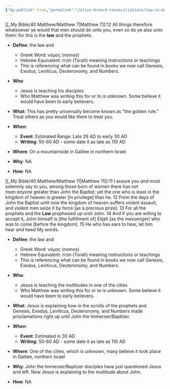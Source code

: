 ```yaml
---
{"dg-publish":true,"permalink":"/olive-branch-reconciliations/law-in-matthew-7-and-11/","tags":["#Matthew7","#Matthew11"]}
---
```



[[_My Bible/40 Matthew/Matthew 7\|Matthew 7]]:12 All things therefore whatsoever ye would that men should do unto you, even so do ye also unto them: for this is the **law** and the prophets.

- **Define**: the law and
    - Greek Word: νόμος (nomos)
    - Hebrew Equivalent: תּוֹרָה (Torah) meaning instructions or teachings
    - This is referencing what can be found in books we now call Genesis, Exodus, Leviticus, Deuteronomy, and Numbers.

- **Who**:
    - Jesus is teaching his disciples
    - Who Matthew was writing this for or to is unknown. Some believe it would have been to early believers.
- **What**: This has pretty universally become known as "the golden rule." Treat others as you would like them to treat you.
- **When**:
    - **Event**: Estimated Range: Late 29 AD to early 30 AD
    - **Writing**: 50-60 AD - some date it as late as 110 AD
- **Where**: On a mountainside in Galilee in northern Israel
- **Why**: NA
- **How**: NA

[[_My Bible/40 Matthew/Matthew 11\|Matthew 11]]:11 I assure you _and_ most solemnly say to you, among those born of women there has not risen _anyone_ greater than John the Baptist; yet the one who is least in the kingdom of heaven is greater [in privilege] than he. 12 From the days of John the Baptist until now the kingdom of heaven suffers violent assault, and violent men seize it by force [as a precious prize]. 13 For all the prophets and the **Law** prophesied up until John. 14 And if you are willing to accept it, John himself is [the fulfillment of] Elijah [as the messenger] who was to come [before the kingdom]. 15 He who has ears to hear, let him hear _and_ heed My words.

- **Define**: the law and
    - Greek Word: νόμος (nomos)
    - Hebrew Equivalent: תּוֹרָה (Torah) meaning instructions or teachings
    - This is referencing what can be found in books we now call Genesis, Exodus, Leviticus, Deuteronomy, and Numbers.

- **Who**:
    - Jesus is teaching the multitudes in one of the cities
    - Who Matthew was writing this for or to is unknown. Some believe it would have been to early believers.
- **What**: Jesus is explaining how in the scrolls of the prophets and Genesis, Exodus, Leviticus, Deuteronomy, and Numbers made proclamations right up until John the Immerser/Baptizer.
- **When**:
    - **Event**: Estimated in 30 AD
    - **Writing**: 50-60 AD - some date it as late as 110 AD
- **Where**: One of the cities, which is unknown, many believe it took place in Galilee, northern Israel
- **Why**: John the Immerser/Baptizer disciples have just questioned Jesus and left. Now Jesus is explaining to the multitude about John.
- **How**: NA